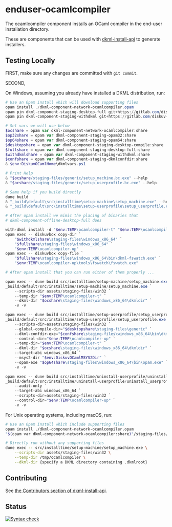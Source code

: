# enduser-ocamlcompiler

The ocamlcompiler component installs an OCaml compiler in the end-user
installation directory.

These are components that can be used with [dkml-install-api](https://diskuv.github.io/dkml-install-api/index.html)
to generate installers.

## Testing Locally

FIRST, make sure any changes are committed with `git commit`.

SECOND,

On Windows, assuming you already have installed a DKML distribution, run:

```powershell
# Use an Opam install which will download supporting files
opam install ./dkml-component-network-ocamlcompiler.opam
opam pin dkml-component-staging-desktop-full git+https://gitlab.com/diskuv-ocaml/components/dkml-component-desktop.git --yes
opam pin dkml-component-staging-withdkml git+https://gitlab.com/diskuv-ocaml/components/dkml-component-desktop.git --yes

# Set vars we will use below
$ocshare = opam var dkml-component-network-ocamlcompiler:share
$op32share = opam var dkml-component-staging-opam32:share
$op64share = opam var dkml-component-staging-opam64:share
$desktopshare = opam var dkml-component-staging-desktop-compile:share
$fullshare = opam var dkml-component-staging-desktop-full:share
$withdkmlshare = opam var dkml-component-staging-withdkml:share
$confshare = opam var dkml-component-staging-dkmlconfdir:share
& $env:DiskuvOCamlHome\dkmlvars.ps1

# Print Help
& "$ocshare/staging-files/generic/setup_machine.bc.exe" --help
& "$ocshare/staging-files/generic/setup_userprofile.bc.exe" --help

# Same help if you build directly
dune build
& "_build\default\src\installtime\setup-machine\setup_machine.exe" --help
& "_build\default\src\installtime\setup-userprofile\setup_userprofile.exe" --help

# After opam install we mimic the placing of binaries that
# dkml-component-offline-desktop-full does

with-dkml install -d "$env:TEMP\ocamlcompiler-t" "$env:TEMP\ocamlcompiler-up"
opam exec -- diskuvbox copy-dir `
    "$withdkmlshare\staging-files\windows_x86_64" `
    "$fullshare\staging-files\windows_x86_64" `
    "$env:TEMP\ocamlcompiler-up"
opam exec -- diskuvbox copy-file `
    "$fullshare\staging-files\windows_x86_64\bin\dkml-fswatch.exe" `
    "$env:TEMP\ocamlcompiler-up\tools\fswatch\fswatch.exe"

# After opam install that you can run either of them properly ...

opam exec -- dune build src/installtime/setup-machine/setup_machine.exe
_build/default/src/installtime/setup-machine/setup_machine.exe `
    --scripts-dir assets/staging-files/win32 `
    --temp-dir "$env:TEMP\ocamlcompiler-t" `
    --dkml-dir "$ocshare\staging-files\windows_x86_64\dkmldir" `
    -v -v

opam exec -- dune build src/installtime/setup-userprofile/setup_userprofile.exe
_build/default/src/installtime/setup-userprofile/setup_userprofile.exe `
    --scripts-dir=assets\staging-files\win32 `
    --global-compile-dir="$desktopshare\staging-files\generic" `
    --dkml-confdir-exe="$confshare\staging-files\windows_x86_64\bin\dkml-confdir.exe" `
    --control-dir="$env:TEMP\ocamlcompiler-up" `
    --temp-dir="$env:TEMP\ocamlcompiler-t" `
    --dkml-dir "$ocshare\staging-files\windows_x86_64\dkmldir" `
    --target-abi windows_x86_64 `
    --msys2-dir "$env:DiskuvOCamlMSYS2Dir" `
    --opam-exe "$op64share\staging-files\windows_x86_64\bin\opam.exe" `
    -v -v

opam exec -- dune build src/installtime/uninstall-userprofile/uninstall_userprofile.exe
_build/default/src/installtime/uninstall-userprofile/uninstall_userprofile.exe `
    --audit-only `
    --target-abi windows_x86_64 `
    --scripts-dir=assets/staging-files/win32 `
    --control-dir="$env:TEMP\ocamlcompiler-up" `
    -v -v
```

For Unix operating systems, including macOS, run:

```bash
# Use an Opam install which include supporting files
opam install ./dkml-component-network-ocamlcompiler.opam
"$(opam var dkml-component-network-ocamlcompiler:share)"/staging-files/generic/install.bc.exe

# Directly run without any supporting files
dune exec -- src/installtime/setup-machine/setup_machine.exe \
    --scripts-dir assets/staging-files/win32 \
    --temp-dir /tmp/ocamlcompiler \
    --dkml-dir {specify a DKML directory containing .dkmlroot}
```

## Contributing

See [the Contributors section of dkml-install-api](https://github.com/diskuv/dkml-install-api/blob/main/contributors/README.md).

## Status

[![Syntax check](https://github.com/diskuv/dkml-component-ocamlcompiler/actions/workflows/syntax.yml/badge.svg)](https://github.com/diskuv/dkml-component-ocamlcompiler/actions/workflows/syntax.yml)
